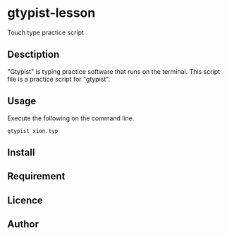 # gtypist-lesson
Touch type practice script

## Desctiption
"Gtypist" is typing practice software that runs on the terminal.
This script file is a practice script for "gtypist".

## Usage
Execute the following on the command line.
```
gtypist xion.typ
```

## Install

## Requirement

## Licence

## Author
